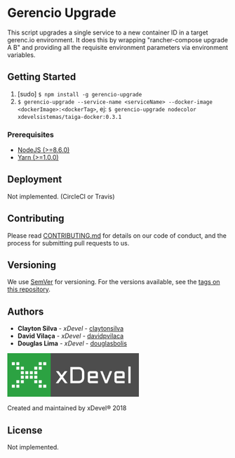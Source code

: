 # Gerencio Upgrade

This script upgrades a single service to a new container ID in a target gerenc.io environment. It does this by wrapping "rancher-compose upgrade A B" and providing all the requisite environment parameters via environment variables.

## Getting Started

1. [sudo] `$ npm install -g gerencio-upgrade`
2. `$ gerencio-upgrade --service-name <serviceName> --docker-image <dockerImage>:<dockerTag>`, ej: `$ gerencio-upgrade nodecolor xdevelsistemas/taiga-docker:0.3.1`

### Prerequisites

* [NodeJS (>=8.6.0)](https://nodejs.org/en/)
* [Yarn (>=1.0.0)](https://yarnpkg.com/en)

## Deployment

Not implemented. (CircleCI or Travis)

## Contributing

Please read [CONTRIBUTING.md](CONTRIBUTING.md) for details on our code of conduct, and the process for submitting pull requests to us.

## Versioning

We use [SemVer](http://semver.org/) for versioning. For the versions available, see the [tags on this repository](https://github.com/xdevelsistemas/cpcon-api/tags). 

## Authors

* **Clayton Silva** - *xDevel* - [claytonsilva](https://github.com/claytonsilva)
* **David Vilaça** - *xDevel* - [davidpvilaca](https://github.com/davidpvilaca)
* **Douglas Lima** - *xDevel* - [douglasbolis](https://github.com/douglasbolis)

[![xDevel](xdevel.png)](http://xdevel.com.br)

Created and maintained by xDevel® 2018

## License

Not implemented.
